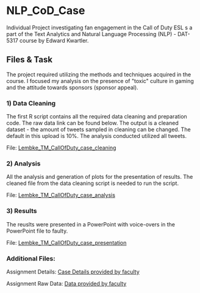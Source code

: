 # NLP_CoD_Case

Individual Project investigating fan engagement in the Call of Duty ESL s a part of the Text Analytics and Natural Language Processing (NLP) - DAT-5317 course by Edward Kwartler. 

## Files & Task
The project required utilizing the methods and techniques acquired in the course. I focused my analysis on the presence of "toxic" culture in gaming and the attitude towards sponsors (sponsor appeal). 

### 1) Data Cleaning 
The first R script contains all the required data cleaning and preparation code. The raw data link can be found below. The output is a cleaned dataset - the amount of tweets sampled in cleaning can be changed. The default in this upload is 10%. The analysis conducted utilized all tweets. 

File: [Lembke_TM_CallOfDuty_case_cleaning](https://github.com/maxlembke/NLP_CoD_Case/blob/main/Lembke_TM_CallOfDuty_case_cleaning.R)

### 2) Analysis 

All the analysis and generation of plots for the presentation of results. The cleaned file from the data cleaning script is needed to run the script. 

File: [Lembke_TM_CallOfDuty_case_analysis](https://github.com/maxlembke/NLP_CoD_Case/blob/main/Lembke_TM_CallOfDuty_case_analysis.R)

### 3) Results
The reuslts were presented in a PowerPoint with voice-overs in the PowerPoint file to faulty. 

File: [Lembke_TM_CallOfDuty_case_presentation](https://github.com/maxlembke/NLP_CoD_Case/blob/main/Lembke_TM_CallOfDuty_case_presentation.pptx)

### Additional Files: 
Assignment Details: [Case Details provided by faculty](https://github.com/maxlembke/NLP_CoD_Case/blob/main/Call%20Of%20Duty%20League%20Case.docx)

Assignment Raw Data: [Data provided by faculty](https://github.com/maxlembke/hult_NLP_student/tree/main/cases/Call%20of%20Duty%20E-Sport)
